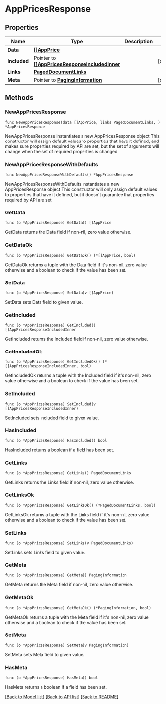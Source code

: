 # AppPricesResponse

## Properties

Name | Type | Description | Notes
------------ | ------------- | ------------- | -------------
**Data** | [**[]AppPrice**](AppPrice.md) |  | 
**Included** | Pointer to [**[]AppPricesResponseIncludedInner**](AppPricesResponseIncludedInner.md) |  | [optional] 
**Links** | [**PagedDocumentLinks**](PagedDocumentLinks.md) |  | 
**Meta** | Pointer to [**PagingInformation**](PagingInformation.md) |  | [optional] 

## Methods

### NewAppPricesResponse

`func NewAppPricesResponse(data []AppPrice, links PagedDocumentLinks, ) *AppPricesResponse`

NewAppPricesResponse instantiates a new AppPricesResponse object
This constructor will assign default values to properties that have it defined,
and makes sure properties required by API are set, but the set of arguments
will change when the set of required properties is changed

### NewAppPricesResponseWithDefaults

`func NewAppPricesResponseWithDefaults() *AppPricesResponse`

NewAppPricesResponseWithDefaults instantiates a new AppPricesResponse object
This constructor will only assign default values to properties that have it defined,
but it doesn't guarantee that properties required by API are set

### GetData

`func (o *AppPricesResponse) GetData() []AppPrice`

GetData returns the Data field if non-nil, zero value otherwise.

### GetDataOk

`func (o *AppPricesResponse) GetDataOk() (*[]AppPrice, bool)`

GetDataOk returns a tuple with the Data field if it's non-nil, zero value otherwise
and a boolean to check if the value has been set.

### SetData

`func (o *AppPricesResponse) SetData(v []AppPrice)`

SetData sets Data field to given value.


### GetIncluded

`func (o *AppPricesResponse) GetIncluded() []AppPricesResponseIncludedInner`

GetIncluded returns the Included field if non-nil, zero value otherwise.

### GetIncludedOk

`func (o *AppPricesResponse) GetIncludedOk() (*[]AppPricesResponseIncludedInner, bool)`

GetIncludedOk returns a tuple with the Included field if it's non-nil, zero value otherwise
and a boolean to check if the value has been set.

### SetIncluded

`func (o *AppPricesResponse) SetIncluded(v []AppPricesResponseIncludedInner)`

SetIncluded sets Included field to given value.

### HasIncluded

`func (o *AppPricesResponse) HasIncluded() bool`

HasIncluded returns a boolean if a field has been set.

### GetLinks

`func (o *AppPricesResponse) GetLinks() PagedDocumentLinks`

GetLinks returns the Links field if non-nil, zero value otherwise.

### GetLinksOk

`func (o *AppPricesResponse) GetLinksOk() (*PagedDocumentLinks, bool)`

GetLinksOk returns a tuple with the Links field if it's non-nil, zero value otherwise
and a boolean to check if the value has been set.

### SetLinks

`func (o *AppPricesResponse) SetLinks(v PagedDocumentLinks)`

SetLinks sets Links field to given value.


### GetMeta

`func (o *AppPricesResponse) GetMeta() PagingInformation`

GetMeta returns the Meta field if non-nil, zero value otherwise.

### GetMetaOk

`func (o *AppPricesResponse) GetMetaOk() (*PagingInformation, bool)`

GetMetaOk returns a tuple with the Meta field if it's non-nil, zero value otherwise
and a boolean to check if the value has been set.

### SetMeta

`func (o *AppPricesResponse) SetMeta(v PagingInformation)`

SetMeta sets Meta field to given value.

### HasMeta

`func (o *AppPricesResponse) HasMeta() bool`

HasMeta returns a boolean if a field has been set.


[[Back to Model list]](../README.md#documentation-for-models) [[Back to API list]](../README.md#documentation-for-api-endpoints) [[Back to README]](../README.md)


